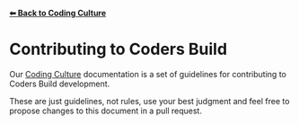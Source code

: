 **[⬅ Back to Coding Culture](README.md)**

# Contributing to Coders Build

Our [Coding Culture](https://github.com/codersbuild/coding-culture/blob/master/README.md) documentation is a set of guidelines for contributing to Coders Build development.

These are just guidelines, not rules, use your best judgment and feel free to propose changes to this document in a pull request.
